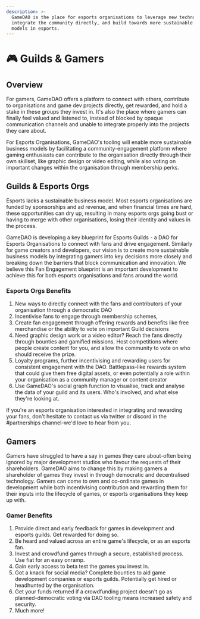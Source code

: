 ```yaml
---
description: >-
  GameDAO is the place for esports organisations to leverage new technology,
  integrate the community directly, and build towards more sustainable business
  models in esports.
---
```


# 🎮 Guilds & Gamers

## Overview

For gamers, GameDAO offers a platform to connect with others, contribute to organisations and game dev projects directly, get rewarded, and hold a stake in these groups they invest in. It's also the place where gamers can finally feel valued and listened to, instead of blocked by opaque communication channels and unable to integrate properly into the projects they care about.

For Esports Organisations, GameDAO's tooling will enable more sustainable business models by facilitating a community-engagement platform where gaming enthusiasts can contribute to the organisation directly through their own skillset, like graphic design or video editing, while also voting on important changes within the organisation through membership perks.

## Guilds & Esports Orgs

Esports lacks a sustainable business model. Most esports organisations are funded by sponsorships and ad revenue, and when financial times are hard, these opportunities can dry up, resulting in many esports orgs going bust or having to merge with other organisations, losing their identity and values in the process.&#x20;

GameDAO is developing a key blueprint for Esports Guilds - a DAO for Esports Organisations to connect with fans and drive engagement. Similarly for game creators and developers, our vision is to create more sustainable business models by integrating gamers into key decisions more closely and breaking down the barriers that block communication and innovation. We believe this Fan Engagement blueprint is an important development to achieve this for both esports organisations and fans around the world.

### **Esports Orgs Benefits**

1. New ways to directly connect with the fans and contributors of your organisation through a democratic DAO
2. Incentivise fans to engage through membership schemes,&#x20;
3. Create fan engagement through offering rewards and benefits like free merchandise or the ability to vote on important Guild decisions
4. Need graphic design work or a video editor? Reach the fans directly through bounties and gamified missions. Host competitions where people create content for you, and allow the community to vote on who should receive the prize.
5. Loyalty programs, further incentivising and rewarding users for consistent engagement with the DAO. Battlepass-like rewards system that could give them free digital assets, or even potentially a role within your organisation as a community manager or content creator
6. Use GameDAO's social graph function to visualise, track and analyse the data of your guild and its users. Who's involved, and what else they're looking at.

If you're an esports organisation interested in integrating and rewarding your fans, don't hesitate to contact us via twitter or discord in the #partnerships channel-we'd love to hear from you.

## Gamers

Gamers have struggled to have a say in games they care about-often being ignored by major development studios who favour the requests of their shareholders. GameDAO aims to change this by making gamers a shareholder of games they invest in through democratic and decentralised technology. Gamers can come to own and co-ordinate games in development while both incentivising contribution and rewarding them for their inputs into the lifecycle of games, or esports organisations they keep up with.

### Gamer Benefits

1. Provide direct and early feedback for games in development and esports guilds. Get rewarded for doing so.
2. Be heard and valued across an entire game's lifecycle, or as an esports fan.
3. Invest and crowdfund games through a secure, established process. Use fiat for an easy onramp.
4. Gain early access to beta test the games you invest in.&#x20;
5. Got a knack for social media? Complete bounties to aid game development companies or esports guilds. Potentially get hired or headhunted by the organisation.
6. Get your funds returned if a crowdfunding project doesn't go as planned-democratic voting via DAO tooling means increased safety and security.
7. Much more!





